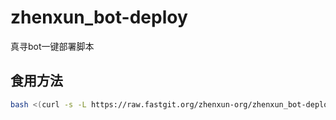 # zhenxun_bot-deploy
 真寻bot一键部署脚本
## 食用方法
```bash
bash <(curl -s -L https://raw.fastgit.org/zhenxun-org/zhenxun_bot-deploy/master/install.sh)
```
